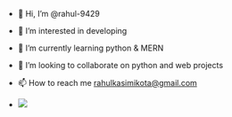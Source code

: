 - 👋 Hi, I’m @rahul-9429
- 👀 I’m interested in developing
- 🌱 I’m currently learning python & MERN
- 💞️ I’m looking to collaborate on python and web projects 
- 📫 How to reach me rahulkasimikota@gmail.com
-  <a href="http://www.github.com/rahul-9429">
   
    <img src="https://komarev.com/ghpvc/?username=rahul-9429&label=+PROFILE+VIEWS+&color=2e9876" />
  
</a>
<!---
rahul-9429/rahul-9429 is a ✨ special ✨ repository because its `README.md` (this file) appears on your GitHub profile.
You can click the Preview link to take a look at your changes.
--->
